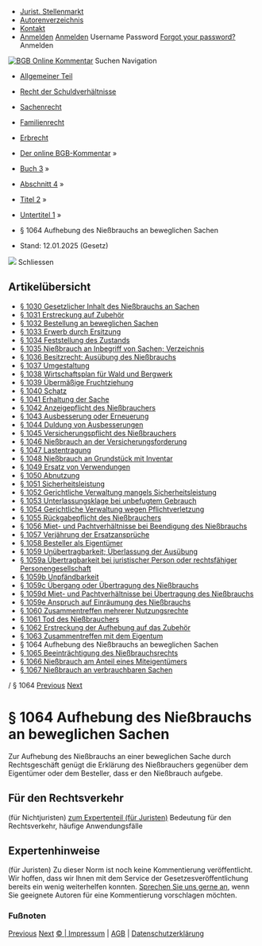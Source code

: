   * [Jurist. Stellenmarkt](https://bgb.kommentar.de/Buch-3/Abschnitt-4/Titel-2/Untertitel-1/</job-board> "Jurist. Stellenmarkt")
  * [Autorenverzeichnis](https://bgb.kommentar.de/Buch-3/Abschnitt-4/Titel-2/Untertitel-1/</Autorenverzeichnis> "Autorenverzeichnis")
  * [Kontakt](https://bgb.kommentar.de/Buch-3/Abschnitt-4/Titel-2/Untertitel-1/</Kontakt>)
  * [Anmelden](https://bgb.kommentar.de/Buch-3/Abschnitt-4/Titel-2/Untertitel-1/<#login> "show login form") [Anmelden](https://bgb.kommentar.de/Buch-3/Abschnitt-4/Titel-2/Untertitel-1/<#> "hide login form") Username Password
[Forgot your password?](https://bgb.kommentar.de/Buch-3/Abschnitt-4/Titel-2/Untertitel-1/</user/forgotpassword>) Anmelden 


[![BGB Online Kommentar](https://bgb.kommentar.de/extension/bgb/design/bgb/images/logo.png)](https://bgb.kommentar.de/Buch-3/Abschnitt-4/Titel-2/Untertitel-1/</> "BGB Online Kommentar")
Suchen
Navigation
  * [Allgemeiner Teil](https://bgb.kommentar.de/Buch-3/Abschnitt-4/Titel-2/Untertitel-1/</Buch-1>)
  * [Recht der Schuldverhältnisse](https://bgb.kommentar.de/Buch-3/Abschnitt-4/Titel-2/Untertitel-1/</Buch-2>)
  * [Sachenrecht](https://bgb.kommentar.de/Buch-3/Abschnitt-4/Titel-2/Untertitel-1/</Buch-3>)
  * [Familienrecht](https://bgb.kommentar.de/Buch-3/Abschnitt-4/Titel-2/Untertitel-1/</Buch-4>)
  * [Erbrecht](https://bgb.kommentar.de/Buch-3/Abschnitt-4/Titel-2/Untertitel-1/</Buch-5>)


  * [Der online BGB-Kommentar](https://bgb.kommentar.de/Buch-3/Abschnitt-4/Titel-2/Untertitel-1/</>) »
  * [Buch 3](https://bgb.kommentar.de/Buch-3/Abschnitt-4/Titel-2/Untertitel-1/</Buch-3>) »
  * [Abschnitt 4](https://bgb.kommentar.de/Buch-3/Abschnitt-4/Titel-2/Untertitel-1/</Buch-3/Abschnitt-4>) »
  * [Titel 2](https://bgb.kommentar.de/Buch-3/Abschnitt-4/Titel-2/Untertitel-1/</Buch-3/Abschnitt-4/Titel-2>) »
  * [Untertitel 1](https://bgb.kommentar.de/Buch-3/Abschnitt-4/Titel-2/Untertitel-1/</Buch-3/Abschnitt-4/Titel-2/Untertitel-1>) »
  * § 1064 Aufhebung des Nießbrauchs an beweglichen Sachen 
  * Stand: 12.01.2025 (Gesetz) 


![](https://vg01.met.vgwort.de/na/1c9909529ead4f509072c06d9081a7d5)
Schliessen 
## Artikelübersicht
  * [ § 1030 Gesetzlicher Inhalt des Nießbrauchs an Sachen ](https://bgb.kommentar.de/Buch-3/Abschnitt-4/Titel-2/Untertitel-1/</Buch-3/Abschnitt-4/Titel-2/Untertitel-1/Gesetzlicher-Inhalt-des-Niessbrauchs-an-Sachen>)
  * [ § 1031 Erstreckung auf Zubehör ](https://bgb.kommentar.de/Buch-3/Abschnitt-4/Titel-2/Untertitel-1/</Buch-3/Abschnitt-4/Titel-2/Untertitel-1/Erstreckung-auf-Zubehoer>)
  * [ § 1032 Bestellung an beweglichen Sachen ](https://bgb.kommentar.de/Buch-3/Abschnitt-4/Titel-2/Untertitel-1/</Buch-3/Abschnitt-4/Titel-2/Untertitel-1/Bestellung-an-beweglichen-Sachen>)
  * [ § 1033 Erwerb durch Ersitzung ](https://bgb.kommentar.de/Buch-3/Abschnitt-4/Titel-2/Untertitel-1/</Buch-3/Abschnitt-4/Titel-2/Untertitel-1/Erwerb-durch-Ersitzung>)
  * [ § 1034 Feststellung des Zustands ](https://bgb.kommentar.de/Buch-3/Abschnitt-4/Titel-2/Untertitel-1/</Buch-3/Abschnitt-4/Titel-2/Untertitel-1/Feststellung-des-Zustands>)
  * [ § 1035 Nießbrauch an Inbegriff von Sachen; Verzeichnis ](https://bgb.kommentar.de/Buch-3/Abschnitt-4/Titel-2/Untertitel-1/</Buch-3/Abschnitt-4/Titel-2/Untertitel-1/Niessbrauch-an-Inbegriff-von-Sachen-Verzeichnis>)
  * [ § 1036 Besitzrecht; Ausübung des Nießbrauchs ](https://bgb.kommentar.de/Buch-3/Abschnitt-4/Titel-2/Untertitel-1/</Buch-3/Abschnitt-4/Titel-2/Untertitel-1/Besitzrecht-Ausuebung-des-Niessbrauchs>)
  * [ § 1037 Umgestaltung ](https://bgb.kommentar.de/Buch-3/Abschnitt-4/Titel-2/Untertitel-1/</Buch-3/Abschnitt-4/Titel-2/Untertitel-1/Umgestaltung>)
  * [ § 1038 Wirtschaftsplan für Wald und Bergwerk ](https://bgb.kommentar.de/Buch-3/Abschnitt-4/Titel-2/Untertitel-1/</Buch-3/Abschnitt-4/Titel-2/Untertitel-1/Wirtschaftsplan-fuer-Wald-und-Bergwerk>)
  * [ § 1039 Übermäßige Fruchtziehung ](https://bgb.kommentar.de/Buch-3/Abschnitt-4/Titel-2/Untertitel-1/</Buch-3/Abschnitt-4/Titel-2/Untertitel-1/Uebermaessige-Fruchtziehung>)
  * [ § 1040 Schatz ](https://bgb.kommentar.de/Buch-3/Abschnitt-4/Titel-2/Untertitel-1/</Buch-3/Abschnitt-4/Titel-2/Untertitel-1/Schatz>)
  * [ § 1041 Erhaltung der Sache ](https://bgb.kommentar.de/Buch-3/Abschnitt-4/Titel-2/Untertitel-1/</Buch-3/Abschnitt-4/Titel-2/Untertitel-1/Erhaltung-der-Sache>)
  * [ § 1042 Anzeigepflicht des Nießbrauchers ](https://bgb.kommentar.de/Buch-3/Abschnitt-4/Titel-2/Untertitel-1/</Buch-3/Abschnitt-4/Titel-2/Untertitel-1/Anzeigepflicht-des-Niessbrauchers>)
  * [ § 1043 Ausbesserung oder Erneuerung ](https://bgb.kommentar.de/Buch-3/Abschnitt-4/Titel-2/Untertitel-1/</Buch-3/Abschnitt-4/Titel-2/Untertitel-1/Ausbesserung-oder-Erneuerung>)
  * [ § 1044 Duldung von Ausbesserungen ](https://bgb.kommentar.de/Buch-3/Abschnitt-4/Titel-2/Untertitel-1/</Buch-3/Abschnitt-4/Titel-2/Untertitel-1/Duldung-von-Ausbesserungen>)
  * [ § 1045 Versicherungspflicht des Nießbrauchers ](https://bgb.kommentar.de/Buch-3/Abschnitt-4/Titel-2/Untertitel-1/</Buch-3/Abschnitt-4/Titel-2/Untertitel-1/Versicherungspflicht-des-Niessbrauchers>)
  * [ § 1046 Nießbrauch an der Versicherungsforderung ](https://bgb.kommentar.de/Buch-3/Abschnitt-4/Titel-2/Untertitel-1/</Buch-3/Abschnitt-4/Titel-2/Untertitel-1/Niessbrauch-an-der-Versicherungsforderung>)
  * [ § 1047 Lastentragung ](https://bgb.kommentar.de/Buch-3/Abschnitt-4/Titel-2/Untertitel-1/</Buch-3/Abschnitt-4/Titel-2/Untertitel-1/Lastentragung>)
  * [ § 1048 Nießbrauch an Grundstück mit Inventar ](https://bgb.kommentar.de/Buch-3/Abschnitt-4/Titel-2/Untertitel-1/</Buch-3/Abschnitt-4/Titel-2/Untertitel-1/Niessbrauch-an-Grundstueck-mit-Inventar>)
  * [ § 1049 Ersatz von Verwendungen ](https://bgb.kommentar.de/Buch-3/Abschnitt-4/Titel-2/Untertitel-1/</Buch-3/Abschnitt-4/Titel-2/Untertitel-1/Ersatz-von-Verwendungen>)
  * [ § 1050 Abnutzung ](https://bgb.kommentar.de/Buch-3/Abschnitt-4/Titel-2/Untertitel-1/</Buch-3/Abschnitt-4/Titel-2/Untertitel-1/Abnutzung>)
  * [ § 1051 Sicherheitsleistung ](https://bgb.kommentar.de/Buch-3/Abschnitt-4/Titel-2/Untertitel-1/</Buch-3/Abschnitt-4/Titel-2/Untertitel-1/Sicherheitsleistung>)
  * [ § 1052 Gerichtliche Verwaltung mangels Sicherheitsleistung ](https://bgb.kommentar.de/Buch-3/Abschnitt-4/Titel-2/Untertitel-1/</Buch-3/Abschnitt-4/Titel-2/Untertitel-1/Gerichtliche-Verwaltung-mangels-Sicherheitsleistung>)
  * [ § 1053 Unterlassungsklage bei unbefugtem Gebrauch ](https://bgb.kommentar.de/Buch-3/Abschnitt-4/Titel-2/Untertitel-1/</Buch-3/Abschnitt-4/Titel-2/Untertitel-1/Unterlassungsklage-bei-unbefugtem-Gebrauch>)
  * [ § 1054 Gerichtliche Verwaltung wegen Pflichtverletzung ](https://bgb.kommentar.de/Buch-3/Abschnitt-4/Titel-2/Untertitel-1/</Buch-3/Abschnitt-4/Titel-2/Untertitel-1/Gerichtliche-Verwaltung-wegen-Pflichtverletzung>)
  * [ § 1055 Rückgabepflicht des Nießbrauchers ](https://bgb.kommentar.de/Buch-3/Abschnitt-4/Titel-2/Untertitel-1/</Buch-3/Abschnitt-4/Titel-2/Untertitel-1/Rueckgabepflicht-des-Niessbrauchers>)
  * [ § 1056 Miet- und Pachtverhältnisse bei Beendigung des Nießbrauchs ](https://bgb.kommentar.de/Buch-3/Abschnitt-4/Titel-2/Untertitel-1/</Buch-3/Abschnitt-4/Titel-2/Untertitel-1/Miet-und-Pachtverhaeltnisse-bei-Beendigung-des-Niessbrauchs>)
  * [ § 1057 Verjährung der Ersatzansprüche ](https://bgb.kommentar.de/Buch-3/Abschnitt-4/Titel-2/Untertitel-1/</Buch-3/Abschnitt-4/Titel-2/Untertitel-1/Verjaehrung-der-Ersatzansprueche>)
  * [ § 1058 Besteller als Eigentümer ](https://bgb.kommentar.de/Buch-3/Abschnitt-4/Titel-2/Untertitel-1/</Buch-3/Abschnitt-4/Titel-2/Untertitel-1/Besteller-als-Eigentuemer>)
  * [ § 1059 Unübertragbarkeit; Überlassung der Ausübung ](https://bgb.kommentar.de/Buch-3/Abschnitt-4/Titel-2/Untertitel-1/</Buch-3/Abschnitt-4/Titel-2/Untertitel-1/Unuebertragbarkeit-Ueberlassung-der-Ausuebung>)
  * [ § 1059a Übertragbarkeit bei juristischer Person oder rechtsfähiger Personengesellschaft ](https://bgb.kommentar.de/Buch-3/Abschnitt-4/Titel-2/Untertitel-1/</Buch-3/Abschnitt-4/Titel-2/Untertitel-1/Uebertragbarkeit-bei-juristischer-Person-oder-rechtsfaehiger-Personengesellschaft>)
  * [ § 1059b Unpfändbarkeit ](https://bgb.kommentar.de/Buch-3/Abschnitt-4/Titel-2/Untertitel-1/</Buch-3/Abschnitt-4/Titel-2/Untertitel-1/Unpfaendbarkeit>)
  * [ § 1059c Übergang oder Übertragung des Nießbrauchs ](https://bgb.kommentar.de/Buch-3/Abschnitt-4/Titel-2/Untertitel-1/</Buch-3/Abschnitt-4/Titel-2/Untertitel-1/Uebergang-oder-Uebertragung-des-Niessbrauchs>)
  * [ § 1059d Miet- und Pachtverhältnisse bei Übertragung des Nießbrauchs ](https://bgb.kommentar.de/Buch-3/Abschnitt-4/Titel-2/Untertitel-1/</Buch-3/Abschnitt-4/Titel-2/Untertitel-1/Miet-und-Pachtverhaeltnisse-bei-Uebertragung-des-Niessbrauchs>)
  * [ § 1059e Anspruch auf Einräumung des Nießbrauchs ](https://bgb.kommentar.de/Buch-3/Abschnitt-4/Titel-2/Untertitel-1/</Buch-3/Abschnitt-4/Titel-2/Untertitel-1/Anspruch-auf-Einraeumung-des-Niessbrauchs>)
  * [ § 1060 Zusammentreffen mehrerer Nutzungsrechte ](https://bgb.kommentar.de/Buch-3/Abschnitt-4/Titel-2/Untertitel-1/</Buch-3/Abschnitt-4/Titel-2/Untertitel-1/Zusammentreffen-mehrerer-Nutzungsrechte>)
  * [ § 1061 Tod des Nießbrauchers ](https://bgb.kommentar.de/Buch-3/Abschnitt-4/Titel-2/Untertitel-1/</Buch-3/Abschnitt-4/Titel-2/Untertitel-1/Tod-des-Niessbrauchers>)
  * [ § 1062 Erstreckung der Aufhebung auf das Zubehör ](https://bgb.kommentar.de/Buch-3/Abschnitt-4/Titel-2/Untertitel-1/</Buch-3/Abschnitt-4/Titel-2/Untertitel-1/Erstreckung-der-Aufhebung-auf-das-Zubehoer>)
  * [ § 1063 Zusammentreffen mit dem Eigentum ](https://bgb.kommentar.de/Buch-3/Abschnitt-4/Titel-2/Untertitel-1/</Buch-3/Abschnitt-4/Titel-2/Untertitel-1/Zusammentreffen-mit-dem-Eigentum>)
  * § 1064 Aufhebung des Nießbrauchs an beweglichen Sachen 
  * [ § 1065 Beeinträchtigung des Nießbrauchsrechts ](https://bgb.kommentar.de/Buch-3/Abschnitt-4/Titel-2/Untertitel-1/</Buch-3/Abschnitt-4/Titel-2/Untertitel-1/Beeintraechtigung-des-Niessbrauchsrechts>)
  * [ § 1066 Nießbrauch am Anteil eines Miteigentümers ](https://bgb.kommentar.de/Buch-3/Abschnitt-4/Titel-2/Untertitel-1/</Buch-3/Abschnitt-4/Titel-2/Untertitel-1/Niessbrauch-am-Anteil-eines-Miteigentuemers>)
  * [ § 1067 Nießbrauch an verbrauchbaren Sachen ](https://bgb.kommentar.de/Buch-3/Abschnitt-4/Titel-2/Untertitel-1/</Buch-3/Abschnitt-4/Titel-2/Untertitel-1/Niessbrauch-an-verbrauchbaren-Sachen>)


/ § 1064 
[Previous](https://bgb.kommentar.de/Buch-3/Abschnitt-4/Titel-2/Untertitel-1/</Buch-3/Abschnitt-4/Titel-2/Untertitel-1/Zusammentreffen-mit-dem-Eigentum> "§ 1063 Zusammentreffen mit dem Eigentum") [Next](https://bgb.kommentar.de/Buch-3/Abschnitt-4/Titel-2/Untertitel-1/</Buch-3/Abschnitt-4/Titel-2/Untertitel-1/Beeintraechtigung-des-Niessbrauchsrechts> "§ 1065 Beeinträchtigung des Nießbrauchsrechts")
# § 1064 Aufhebung des Nießbrauchs an beweglichen Sachen
Zur Aufhebung des Nießbrauchs an einer beweglichen Sache durch Rechtsgeschäft genügt die Erklärung des Nießbrauchers gegenüber dem Eigentümer oder dem Besteller, dass er den Nießbrauch aufgebe.
## Für den Rechtsverkehr 
(für Nichtjuristen)
[zum Expertenteil (für Juristen)](https://bgb.kommentar.de/Buch-3/Abschnitt-4/Titel-2/Untertitel-1/<#expertenhinweise>)
Bedeutung für den Rechtsverkehr, häufige Anwendungsfälle
## Expertenhinweise
(für Juristen)
Zu dieser Norm ist noch keine Kommentierung veröffentlicht. Wir hoffen, dass wir Ihnen mit dem Service der Gesetzesveröffentlichung bereits ein wenig weiterhelfen konnten. [Sprechen Sie uns gerne an](https://bgb.kommentar.de/Buch-3/Abschnitt-4/Titel-2/Untertitel-1/</Kontakt>), wenn Sie geeignete Autoren für eine Kommentierung vorschlagen möchten. 
### Fußnoten
[Previous](https://bgb.kommentar.de/Buch-3/Abschnitt-4/Titel-2/Untertitel-1/</Buch-3/Abschnitt-4/Titel-2/Untertitel-1/Zusammentreffen-mit-dem-Eigentum> "§ 1063 Zusammentreffen mit dem Eigentum") [Next](https://bgb.kommentar.de/Buch-3/Abschnitt-4/Titel-2/Untertitel-1/</Buch-3/Abschnitt-4/Titel-2/Untertitel-1/Beeintraechtigung-des-Niessbrauchsrechts> "§ 1065 Beeinträchtigung des Nießbrauchsrechts")
[© | Impressum](https://bgb.kommentar.de/Buch-3/Abschnitt-4/Titel-2/Untertitel-1/</Kontakt>) | [AGB](https://bgb.kommentar.de/Buch-3/Abschnitt-4/Titel-2/Untertitel-1/</AGB>) | [Datenschutzerklärung](https://bgb.kommentar.de/Buch-3/Abschnitt-4/Titel-2/Untertitel-1/</Datenschutzerklaerung-fuer-Leser>)
